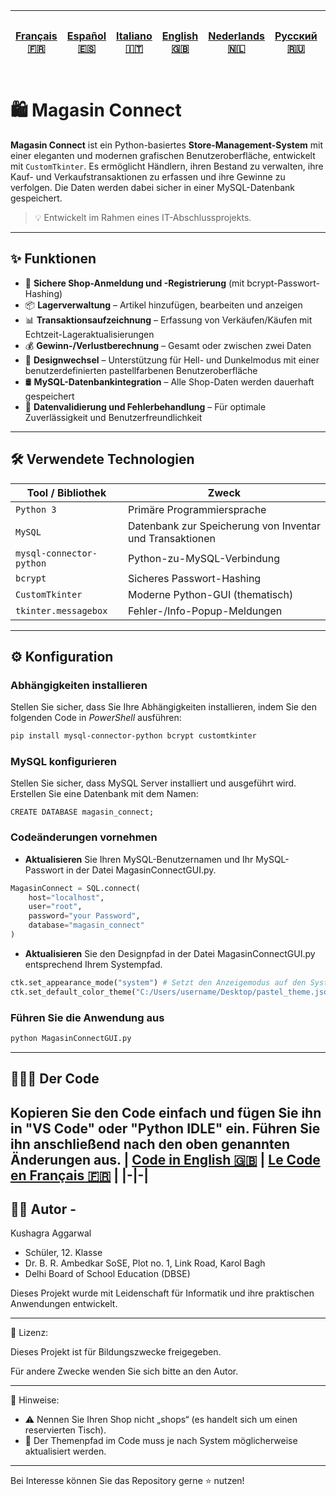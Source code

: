 | [Français 🇫🇷](/FR%20🇨🇵/README_fr.md) | [Español 🇪🇸](/ES%20🇪🇸/README_es.md) | [Italiano 🇮🇹](/IT%20🇮🇹/README_it.md) | [English 🇬🇧](/README.md) | [Nederlands 🇳🇱](/NL%20🇳🇱/README_nl.md) | [Русский 🇷🇺](/RU%20🇷🇺/README_ru.md) | [日本語 🇯🇵](/JP%20🇯🇵/README_jp.md) |
|-|-|-|-|-|-|-| 
# 🛍️ Magasin Connect

**Magasin Connect** ist ein Python-basiertes **Store-Management-System** mit einer eleganten und modernen grafischen Benutzeroberfläche, entwickelt mit `CustomTkinter`. Es ermöglicht Händlern, ihren Bestand zu verwalten, ihre Kauf- und Verkaufstransaktionen zu erfassen und ihre Gewinne zu verfolgen. Die Daten werden dabei sicher in einer MySQL-Datenbank gespeichert.

> 💡 Entwickelt im Rahmen eines IT-Abschlussprojekts.

---

## ✨ Funktionen

- 🔐 **Sichere Shop-Anmeldung und -Registrierung** (mit bcrypt-Passwort-Hashing)
- 📦 **Lagerverwaltung** – Artikel hinzufügen, bearbeiten und anzeigen
- 📊 **Transaktionsaufzeichnung** – Erfassung von Verkäufen/Käufen mit Echtzeit-Lageraktualisierungen
- 💰 **Gewinn-/Verlustberechnung** – Gesamt oder zwischen zwei Daten
- 🎨 **Designwechsel** – Unterstützung für Hell- und Dunkelmodus mit einer benutzerdefinierten pastellfarbenen Benutzeroberfläche
- 🛢️ **MySQL-Datenbankintegration** – Alle Shop-Daten werden dauerhaft gespeichert
- 🧹 **Datenvalidierung und Fehlerbehandlung** – Für optimale Zuverlässigkeit und Benutzerfreundlichkeit

---

## 🛠️ Verwendete Technologien

| Tool / Bibliothek        | Zweck                                                         |
|--------------------------|---------------------------------------------------------------|
| `Python 3`               | Primäre Programmiersprache                                    |
| `MySQL`                  | Datenbank zur Speicherung von Inventar und Transaktionen      |
| `mysql-connector-python` | Python-zu-MySQL-Verbindung                                    |
| `bcrypt`                 | Sicheres Passwort-Hashing                                     |
| `CustomTkinter`          | Moderne Python-GUI (thematisch)                               |
| `tkinter.messagebox`     | Fehler-/Info-Popup-Meldungen                                  |

---
## ⚙️ Konfiguration
### Abhängigkeiten installieren
Stellen Sie sicher, dass Sie Ihre Abhängigkeiten installieren, indem Sie den folgenden Code in *PowerShell* ausführen:
```bash
pip install mysql-connector-python bcrypt customtkinter
```

### MySQL konfigurieren
Stellen Sie sicher, dass MySQL Server installiert und ausgeführt wird. Erstellen Sie eine Datenbank mit dem Namen:
```MySQL
CREATE DATABASE magasin_connect;
```

### Codeänderungen vornehmen
- **Aktualisieren** Sie Ihren MySQL-Benutzernamen und Ihr MySQL-Passwort in der Datei MagasinConnectGUI.py.
```Python
MagasinConnect = SQL.connect(
    host="localhost",
    user="root",
    password="your Password",
    database="magasin_connect"
)
```

- **Aktualisieren** Sie den Designpfad in der Datei MagasinConnectGUI.py entsprechend Ihrem Systempfad.
```Python
ctk.set_appearance_mode("system") # Setzt den Anzeigemodus auf den Systemstandard (hell oder dunkel, abhängig von den Systemeinstellungen).
ctk.set_default_color_theme("C:/Users/username/Desktop/pastel_theme.json") # Setzt das Standardfarbdesign auf ein benutzerdefiniertes Pastelldesign (wird neben diesem Code angegeben). Bitte ändern Sie den Pfad zur Designdatei entsprechend Ihrem System.
```

### Führen Sie die Anwendung aus
```bash
python MagasinConnectGUI.py
```
---

## 👨🏻‍💻 Der Code
Kopieren Sie den Code einfach und fügen Sie ihn in **"VS Code"** oder **"Python IDLE"** ein. Führen Sie ihn anschließend nach den oben genannten Änderungen aus.
| [Code in English 🇬🇧](/MagasinConnectGUI.py) | [Le Code en Français 🇫🇷](FR%20🇨🇵/MagasinConnectGUI_fr.py) |
|-|-|
---

## 🙋‍♂️ Autor - 
Kushagra Aggarwal
- Schüler, 12. Klasse
- Dr. B. R. Ambedkar SoSE, Plot no. 1, Link Road, Karol Bagh
- Delhi Board of School Education (DBSE)

Dieses Projekt wurde mit Leidenschaft für Informatik und ihre praktischen Anwendungen entwickelt.

---

📄 Lizenz:

Dieses Projekt ist für Bildungszwecke freigegeben.

Für andere Zwecke wenden Sie sich bitte an den Autor.

---

📌 Hinweise:

- ⚠️ Nennen Sie Ihren Shop nicht „shops“ (es handelt sich um einen reservierten Tisch).
- 🎨 Der Themenpfad im Code muss je nach System möglicherweise aktualisiert werden.

---

Bei Interesse können Sie das Repository gerne ⭐ nutzen!
